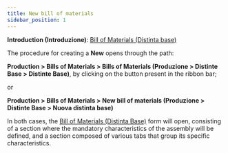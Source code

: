 ```yaml
---
title: New bill of materials 
sidebar_position: 1
---
```


**Introduction (Introduzione)**: [Bill of Materials (Distinta base)](/docs/erp-home/registers/production/bill-of-materials/bom-intro) 

The procedure for creating a **New** opens through the path:

**Production > Bills of Materials > Bills of Materials (Produzione > Distinte Base > Distinte Base)**, by clicking on the button present in the ribbon bar;

or

**Production > Bills of Materials > New bill of materials (Produzione > Distinte Base > Nuova distinta base)**

In both cases, the [Bill of Materials (Distinta Base)](structure-management) form will open, consisting of a section where the mandatory characteristics of the assembly will be defined, and a section composed of various tabs that group its specific characteristics.